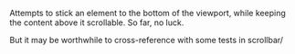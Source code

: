 Attempts to stick an element to the bottom of the viewport, while keeping the content above it scrollable. So far, no luck.

But it may be worthwhile to cross-reference with some tests in scrollbar/
